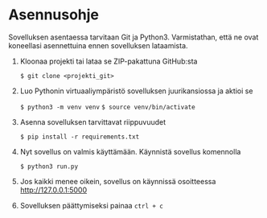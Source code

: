 # Asennusohje

Sovelluksen asentaessa tarvitaan Git ja Python3. Varmistathan, että ne ovat koneellasi asennettuina ennen sovelluksen lataamista.

1. Kloonaa projekti tai lataa se ZIP-pakattuna GitHub:sta

    `$ git clone <projekti_git>`

2. Luo Pythonin virtuaaliympäristö sovelluksen juurikansiossa ja aktioi se

    `$ python3 -m venv venv`
    `$ source venv/bin/activate`

3. Asenna sovelluksen tarvittavat riippuvuudet

    `$ pip install -r requirements.txt`

4. Nyt sovellus on valmis käyttämään. Käynnistä sovellus komennolla

    `$ python3 run.py`

5. Jos kaikki menee oikein, sovellus on käynnissä osoitteessa http://127.0.0.1:5000

6. Sovelluksen päättymiseksi painaa `ctrl + c`

    